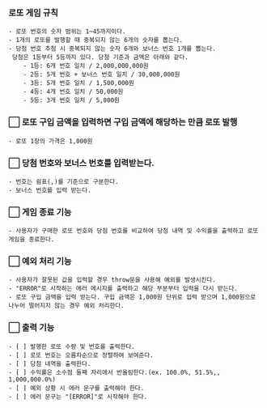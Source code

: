 ### 로또 게임 규칙
    - 로또 번호의 숫자 범위는 1~45까지이다.
    - 1개의 로또를 발행할 때 중복되지 않는 6개의 숫자를 뽑는다.
    - 당첨 번호 추첨 시 중복되지 않는 숫자 6개와 보너스 번호 1개를 뽑는다.
     당첨은 1등부터 5등까지 있다. 당첨 기준과 금액은 아래와 같다.
        - 1등: 6개 번호 일치 / 2,000,000,000원
        - 2등: 5개 번호 + 보너스 번호 일치 / 30,000,000원
        - 3등: 5개 번호 일치 / 1,500,000원
        - 4등: 4개 번호 일치 / 50,000원
        - 5등: 3개 번호 일치 / 5,000원

### ⬜ 로또 구입 금액을 입력하면 구입 금액에 해당하는 만큼 로또 발행
    - 로또 1장의 가격은 1,000원

### ⬜ 당첨 번호와 보너스 번호를 입력받는다.
    - 번호는 쉼표(,)를 기준으로 구분한다.
    - 보너스 번호를 입력 받는다.

### ⬜ 게임 종료 기능
    - 사용자가 구매한 로또 번호와 당첨 번호를 비교하여 당첨 내역 및 수익률을 출력하고 로또 게임을 종료한다.

### ⬜ 예외 처리 기능
    - 사용자가 잘못된 값을 입력할 경우 throw문을 사용해 예외를 발생시킨다.
    - "ERROR"로 시작하는 에러 메시지를 출력하고 해당 부분부터 입력을 다시 받는다.
    - 로또 구입 금액을 입력 받는다. 구입 금액은 1,000원 단위로 입력 받으며 1,000원으로 나누어 떨어지지 않는 경우 예외 처리한다.

### ⬜ 출력 기능
    - [ ] 발행한 로또 수량 및 번호를 출력한다.
    - [ ] 로또 번호는 오름차순으로 정렬하여 보여준다.
    - [ ] 당첨 내역을 출력한다.
    - [ ] 수익률은 소수점 둘째 자리에서 반올림한다.(ex. 100.0%, 51.5%,, 1,000,000.0%)
    - [ ] 예외 상황 시 에러 문구를 출력해야 한다.
    - [ ] 에러 문구는 "[ERROR]"로 시작해야 한다.